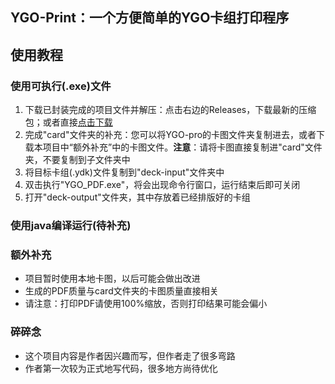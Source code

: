 ## YGO-Print：一个方便简单的YGO卡组打印程序

## 使用教程

### 使用可执行(.exe)文件

1. 下载已封装完成的项目文件并解压：点击右边的Releases，下载最新的压缩包；或者直接[点击下载](https://github.com/Nightending/YGO-Print_PDF/files/12226075/YGO-print_PDF.main.zip)
2. 完成"card"文件夹的补充：您可以将YGO-pro的卡图文件夹复制进去，或者下载本项目中“额外补充”中的卡图文件。**注意**：请将卡图直接复制进"card"文件夹，不要复制到子文件夹中
3. 将目标卡组(.ydk)文件复制到"deck-input"文件夹中
4. 双击执行"YGO_PDF.exe"，将会出现命令行窗口，运行结束后即可关闭
5. 打开"deck-output"文件夹，其中存放着已经排版好的卡组

### 使用java编译运行(待补充)


### 额外补充

- 项目暂时使用本地卡图，以后可能会做出改进
- 生成的PDF质量与card文件夹的卡图质量直接相关
- 请注意：打印PDF请使用100%缩放，否则打印结果可能会偏小

### 碎碎念

 - 这个项目内容是作者因兴趣而写，但作者走了很多弯路
 - 作者第一次较为正式地写代码，很多地方尚待优化
 
